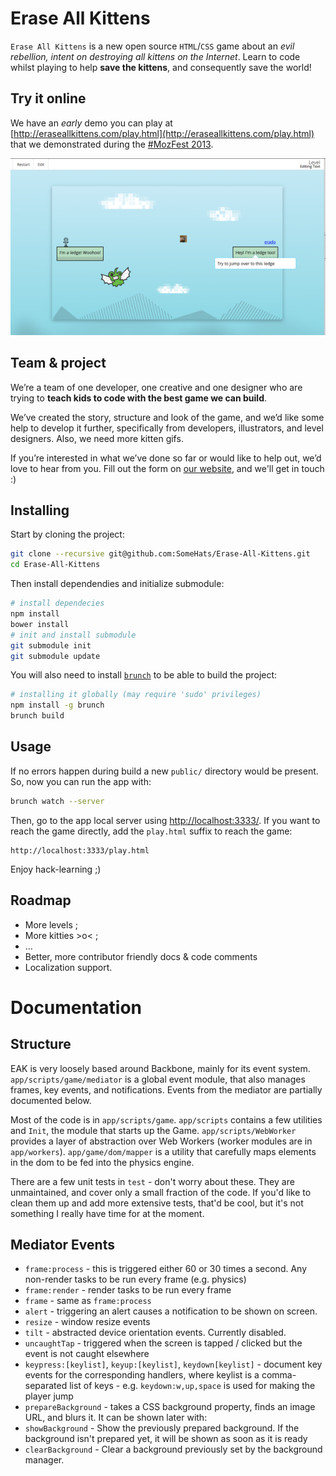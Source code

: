 # Erase All Kittens

`Erase All Kittens` is a new open source `HTML`/`CSS` game about an _evil rebellion, intent on destroying all kittens on the Internet_. Learn to code whilst playing to help **save the kittens**, and consequently save the world!

## Try it online
We have an *early* demo you can play at [http://eraseallkittens.com/play.html](http://eraseallkittens.com/play.html) that we demonstrated during the [#MozFest 2013](http://mozillafestival.org/).

![Screenshot Erase All Kittens!](screenshots-Erase-All-Kittens.png)

## Team & project
We’re a team of one developer, one creative and one designer who are trying to **teach kids to code with the best game we can build**.

We’ve created the story, structure and look of the game, and we’d like some help to develop it further, specifically from developers, illustrators, and level designers. Also, we need more kitten gifs.

If you’re interested in what we’ve done so far or would like to help out, we’d love to hear from you. Fill out the form on [our website](http://eraseallkittens.com/), and we'll get in touch :)

## Installing
Start by cloning the project:
```bash
git clone --recursive git@github.com:SomeHats/Erase-All-Kittens.git
cd Erase-All-Kittens
```
Then install dependendies and initialize submodule:
```bash
# install dependecies
npm install
bower install
# init and install submodule
git submodule init
git submodule update
```
You will also need to install [`brunch`](https://github.com/brunch/brunch) to be able to build the project:
```bash
# installing it globally (may require 'sudo' privileges)
npm install -g brunch
brunch build
```

## Usage
If no errors happen during build a new `public/` directory would be present. So, now you can run the app with:
```bash
brunch watch --server
```
Then, go to the app local server using [http://localhost:3333/](http://localhost:3333/). If you want to reach the game directly, add the `play.html` suffix to reach the game:

    http://localhost:3333/play.html

Enjoy hack-learning ;)

## Roadmap
* More levels ;
* More kitties >o< ;
* …
* Better, more contributor friendly docs & code comments
* Localization support.

# Documentation

## Structure
EAK is very loosely based around Backbone, mainly for its event system. `app/scripts/game/mediator` is a global event module, that also manages frames, key events, and notifications. Events from the mediator are partially documented below.

Most of the code is in `app/scripts/game`. `app/scripts` contains a few utilities and `Init`, the module that starts up the Game. `app/scripts/WebWorker` provides a layer of abstraction over Web Workers (worker modules are in `app/workers`). `app/game/dom/mapper` is a utility that carefully maps elements in the dom to be fed into the physics engine.

There are a few unit tests in `test` - don't worry about these. They are unmaintained, and cover only a small fraction of the code. If you'd like to clean them up and add more extensive tests, that'd be cool, but it's not something I really have time for at the moment.

## Mediator Events
- `frame:process` - this is triggered either 60 or 30 times a second. Any non-render tasks to be run every frame (e.g. physics)
- `frame:render` - render tasks to be run every frame
- `frame` - same as `frame:process`
- `alert` - triggering an alert causes a notification to be shown on screen.
- `resize` - window resize events
- `tilt` - abstracted device orientation events. Currently disabled.
- `uncaughtTap` - triggered when the screen is tapped / clicked but the event is not caught elsewhere
- `keypress:[keylist]`, `keyup:[keylist]`, `keydown[keylist]` - document key events for the corresponding handlers, where keylist is a comma-separated list of keys - e.g. `keydown:w,up,space` is used for making the player jump
- `prepareBackground` - takes a CSS background property, finds an  image URL, and blurs it. It can be shown later with:
- `showBackground` - Show the previously prepared background. If the background isn't prepared yet, it will be shown as soon as it is ready
- `clearBackground` - Clear a background previously set by the background manager.
